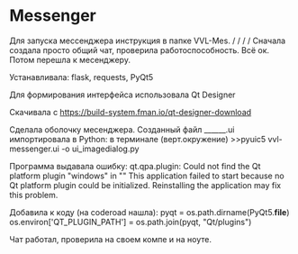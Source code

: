 # Messenger

Для запуска мессенджера инструкция в папке VVL-Mes.
/
/
/
/
Сначала создала просто общий чат, проверила работоспособность. Всё ок. Потом перешла к месенджеру.

Устанавливала: flask, requests, PyQt5

Для формирования интерфейса использовала Qt Designer

Скачивала с 
https://build-system.fman.io/qt-designer-download

Сделала оболочку месенджера.
Созданный файл ______.ui импортировала в Python:
в терминале (верт.окружение) >>pyuic5 vvl-messenger.ui -o ui_imagedialog.py

Программа выдавала ошибку:
qt.qpa.plugin: Could not find the Qt platform plugin "windows" in ""
This application failed to start because no Qt platform plugin could be initialized. Reinstalling the application may fix this problem.

Добавила к коду (на coderoad нашла):
pyqt = os.path.dirname(PyQt5.__file__)
os.environ['QT_PLUGIN_PATH'] = os.path.join(pyqt, "Qt/plugins")

Чат работал, проверила на своем компе и на ноуте.
